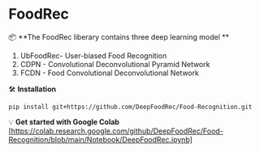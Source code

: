 # FoodRec
📦 **The FoodRec liberary contains three deep learning model **
1. UbFoodRec- User-biased Food Recognition
2. CDPN - Convolutional Deconvolutional Pyramid Network
3. FCDN - Food Convolutional Deconvolutional Network 

🛠 **Installation**

```pip install git+https://github.com/DeepFoodRec/Food-Recognition.git```


💡  **Get started with Google Colab** [https://colab.research.google.com/github/DeepFoodRec/Food-Recognition/blob/main/Notebook/DeepFoodRec.ipynb]

